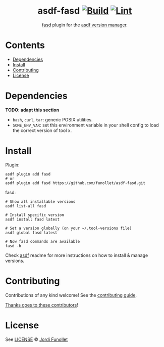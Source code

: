 <div align="center">

# asdf-fasd [![Build](https://github.com/funollet/asdf-fasd/actions/workflows/build.yml/badge.svg)](https://github.com/funollet/asdf-fasd/actions/workflows/build.yml) [![Lint](https://github.com/funollet/asdf-fasd/actions/workflows/lint.yml/badge.svg)](https://github.com/funollet/asdf-fasd/actions/workflows/lint.yml)

[fasd](https://github.com/clvv/fasd) plugin for the [asdf version manager](https://asdf-vm.com).

</div>

# Contents

- [Dependencies](#dependencies)
- [Install](#install)
- [Contributing](#contributing)
- [License](#license)

# Dependencies

**TODO: adapt this section**

- `bash`, `curl`, `tar`: generic POSIX utilities.
- `SOME_ENV_VAR`: set this environment variable in your shell config to load the correct version of tool x.

# Install

Plugin:

```shell
asdf plugin add fasd
# or
asdf plugin add fasd https://github.com/funollet/asdf-fasd.git
```

fasd:

```shell
# Show all installable versions
asdf list-all fasd

# Install specific version
asdf install fasd latest

# Set a version globally (on your ~/.tool-versions file)
asdf global fasd latest

# Now fasd commands are available
fasd -h
```

Check [asdf](https://github.com/asdf-vm/asdf) readme for more instructions on how to
install & manage versions.

# Contributing

Contributions of any kind welcome! See the [contributing guide](contributing.md).

[Thanks goes to these contributors](https://github.com/funollet/asdf-fasd/graphs/contributors)!

# License

See [LICENSE](LICENSE) © [Jordi Funollet](https://github.com/funollet/)
